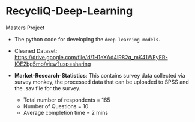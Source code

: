 # RecycliQ-Deep-Learning
Masters Project

* The python code for developing the ``deep learning models``.
* Cleaned Dataset: https://drive.google.com/file/d/1H1eXAd4lR82q_mK41WEyER-IOE2bg5mo/view?usp=sharing

* **Market-Research-Statistics**: This contains survey data collected via survey monkey, the processed data that can be uploaded to SPSS and the .sav file for the survey.
    - Total number of respondents = 165
    - Number of Questions = 10
    - Average completion time = 2 mins
